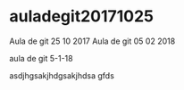 
# auladegit20171025
Aula de git 25 10 2017
Aula de git 05 02 2018

aula de git 5-1-18

asdjhgsakjhdgsakjhdsa gfds
